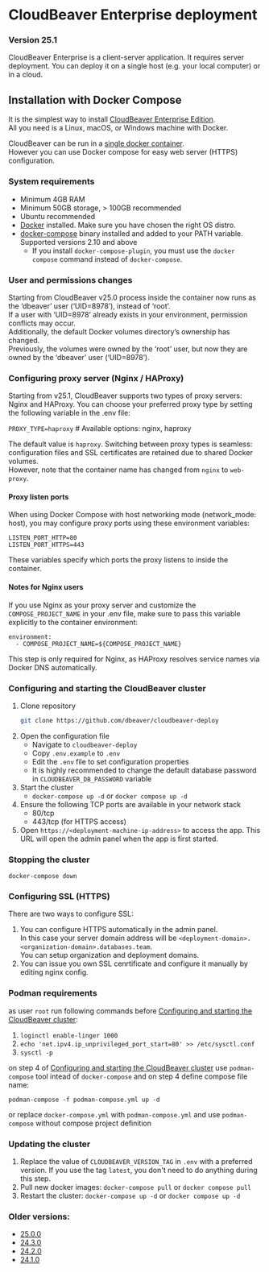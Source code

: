 # CloudBeaver Enterprise deployment

### Version 25.1

CloudBeaver Enterprise is a client-server application.
It requires server deployment. You can deploy it on a single host (e.g. your local computer) or in a cloud.

## Installation with Docker Compose

It is the simplest way to install [CloudBeaver Enterprise Edition](https://dbeaver.com/cloudbeaver-enterprise/).  
All you need is a Linux, macOS, or Windows machine with Docker.

CloudBeaver can be run in a [single docker container](https://dbeaver.com/docs/cloudbeaver/CloudBeaver-Enterprise-deployment-from-docker-image/).  
However you can use Docker compose for easy web server (HTTPS) configuration.

### System requirements
- Minimum 4GB RAM
- Minimum 50GB storage, > 100GB recommended
- Ubuntu recommended
- [Docker](https://docs.docker.com/engine/install/ubuntu/) installed. Make sure you have chosen the right OS distro.
- [docker-compose](https://docs.docker.com/compose/install/) binary installed and added to your PATH variable. Supported versions 2.10 and above
    - If you install `docker-compose-plugin`, you must use the `docker compose` command instead of `docker-compose`.

### User and permissions changes

Starting from CloudBeaver v25.0 process inside the container now runs as the ‘dbeaver’ user (‘UID=8978’), instead of ‘root’.  
If a user with ‘UID=8978’ already exists in your environment, permission conflicts may occur.  
Additionally, the default Docker volumes directory’s ownership has changed.  
Previously, the volumes were owned by the ‘root’ user, but now they are owned by the ‘dbeaver’ user (‘UID=8978’).  

### Configuring proxy server (Nginx / HAProxy)

Starting from v25.1, CloudBeaver supports two types of proxy servers: Nginx and HAProxy. You can choose your preferred proxy type by setting the following variable in the .env file:

`PROXY_TYPE=haproxy` # Available options: nginx, haproxy

The default value is `haproxy`. Switching between proxy types is seamless: configuration files and SSL certificates are retained due to shared Docker volumes.  
However, note that the container name has changed from `nginx` to `web-proxy`.

#### Proxy listen ports

When using Docker Compose with host networking mode (network_mode: host), you may configure proxy ports using these environment variables:
```
LISTEN_PORT_HTTP=80
LISTEN_PORT_HTTPS=443
```
These variables specify which ports the proxy listens to inside the container.

#### Notes for Nginx users

If you use Nginx as your proxy server and customize the `COMPOSE_PROJECT_NAME` in your .env file, make sure to pass this variable explicitly to the container environment:
```
environment:
  - COMPOSE_PROJECT_NAME=${COMPOSE_PROJECT_NAME}
```
This step is only required for Nginx, as HAProxy resolves service names via Docker DNS automatically.

### Configuring and starting the CloudBeaver cluster
1. Clone repository
   ```sh
   git clone https://github.com/dbeaver/cloudbeaver-deploy
   ```
2. Open the configuration file
    - Navigate to `cloudbeaver-deploy`
    - Copy `.env.example` to `.env`
    - Edit the `.env` file to set configuration properties
    - It is highly recommended to change the default database password in `CLOUDBEAVER_DB_PASSWORD` variable
3. Start the cluster
    - `docker-compose up -d` or `docker compose up -d`
4. Ensure the following TCP ports are available in your network stack
    - 80/tcp
    - 443/tcp (for HTTPS access)
5. Open `https://<deployment-machine-ip-address>` to access the app. This URL will open the admin panel when the app is first started.

### Stopping the cluster
`docker-compose down`

### Configuring SSL (HTTPS)

There are two ways to configure SSL:
1. You can configure HTTPS automatically in the admin panel.   
   In this case your server domain address will be `<deployment-domain>.<organization-domain>.databases.team`.   
   You can setup organization and deployment domains.
2. You can issue you own SSL cenrtificate and configure it manually by editing nginx config.

### Podman requirements

as user `root` run following commands before [Configuring and starting the CloudBeaver cluster](#configuring-and-starting-team-edition-cluster):
1. ```loginctl enable-linger 1000```
2. ```echo 'net.ipv4.ip_unprivileged_port_start=80' >> /etc/sysctl.conf```
3. ```sysctl -p```

on step 4 of [Configuring and starting the CloudBeaver cluster](#configuring-and-starting-team-edition-cluster) use `podman-compose` tool intead of `docker-compose` and on step 4 define compose file name:
```
podman-compose -f podman-compose.yml up -d
```
or replace `docker-compose.yml` with `podman-compose.yml` and use `podman-compose` without compose project definition

### Updating the cluster
1. Replace the value of `CLOUDBEAVER_VERSION_TAG` in `.env` with a preferred version. If you use the tag `latest`, you don't need to do anything during this step.
2. Pull new docker images: `docker-compose pull` or `docker compose pull`
3. Restart the cluster: `docker-compose up -d` or `docker compose up -d`

### Older versions:
- [25.0.0](https://github.com/dbeaver/cloudbeaver-deploy/tree/25.0.0)
- [24.3.0](https://github.com/dbeaver/cloudbeaver-deploy/tree/24.3.0)
- [24.2.0](https://github.com/dbeaver/cloudbeaver-deploy/tree/24.2.0)
- [24.1.0](https://github.com/dbeaver/cloudbeaver-deploy/tree/24.1.0)